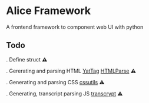 # Alice Framework

A frontend framework to component web UI with python

## Todo

. Define struct ⚠️

. Gererating and parsing HTML [YatTag](https://www.yattag.org/)   [HTMLParse](https://docs.python.org/3/library/html.parser.html) ⚠️

. Generating and parsing CSS [cssutils](https://pypi.org/project/cssutils/) ⚠️

. Generating, transcript parsing JS [transcrypt](https://www.transcrypt.org/) ⚠️
